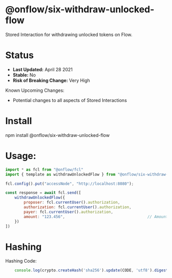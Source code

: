 # @onflow/six-withdraw-unlocked-flow

Stored Interaction for withdrawing unlocked tokens on Flow.

# Status

- **Last Updated:** April 28 2021
- **Stable:** No
- **Risk of Breaking Change:** Very High

Known Upcoming Changes:

- Potential changes to all aspects of Stored Interactions

# Install

npm install @onflow/six-withdraw-unlocked-flow

# Usage:

```javascript
import * as fcl from "@onflow/fcl"
import { template as withdrawUnlockedFlow } from "@onflow/six-withdraw-unlocked-flow"

fcl.config().put("accessNode", "http://localhost:8080");

const response = await fcl.send([
    withdrawUnlockedFlow({
        proposer: fcl.currentUser().authorization,
        authorization: fcl.currentUser().authorization,     
        payer: fcl.currentUser().authorization,             
        amount: "123.456",                                    // Amount as a String representing a Cadence UFix64
    })
])

```

# Hashing

Hashing Code:
```javascript
    console.log(crypto.createHash('sha256').update(CODE, 'utf8').digest('hex'))
```